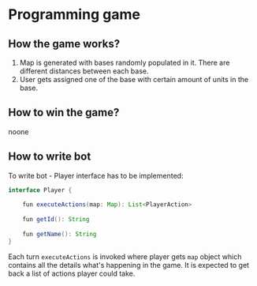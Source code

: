 # Programming game 


## How the game works?

1. Map is generated with bases randomly populated in it. There are different distances between each base.
2. User gets assigned one of the base with certain amount of units in the base.


## How to win the game?
noone

## How to write bot

To write bot - Player interface has to be implemented:
```Java
interface Player {  
  
    fun executeActions(map: Map): List<PlayerAction>  
  
    fun getId(): String  
  
    fun getName(): String  
}
```

Each turn `executeActions` is invoked where player gets `map` object which contains all the details what's happening in the game. It is expected to get back a list of actions player could take.
